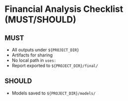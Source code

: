 # Financial Analysis Checklist (MUST/SHOULD)

## MUST
- All outputs under `${PROJECT_DIR}`
- Artifacts for sharing
- No local path in `uses:`
- Report exported to `${PROJECT_DIR}/final/`

## SHOULD
- Models saved to `${PROJECT_DIR}/models/`
